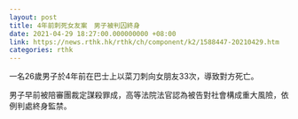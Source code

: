 ```yaml
---
layout: post
title: 4年前刺死女友案　男子被判囚終身
date: 2021-04-29 18:27:00.000000000 +08:00
link: https://news.rthk.hk/rthk/ch/component/k2/1588447-20210429.htm
categories: rthk
---
```


一名26歲男子於4年前在巴士上以菜刀刺向女朋友33次，導致對方死亡。

男子早前被陪審團裁定謀殺罪成，高等法院法官認為被告對社會構成重大風險，依例判處終身監禁。
